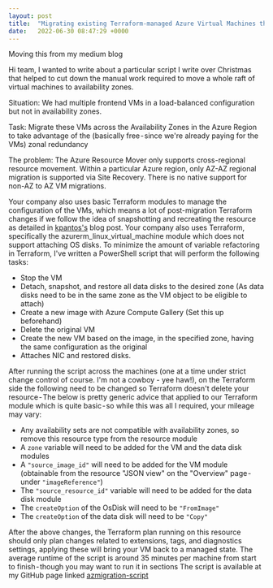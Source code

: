```yaml
---
layout: post
title:  "Migrating existing Terraform-managed Azure Virtual Machines that aren’t in an availability zone to an availability zone"
date:   2022-06-30 08:47:29 +0000
---
```

Moving this from my medium blog

Hi team, I wanted to write about a particular script I write over Christmas that helped to cut down the manual work required to move a whole raft of virtual machines to availability zones.

Situation: We had multiple frontend VMs in a load-balanced configuration but not in availability zones.

Task: Migrate these VMs across the Availability Zones in the Azure Region to take advantage of the (basically free - since we're already paying for the VMs) zonal redundancy

The problem: The Azure Resource Mover only supports cross-regional resource movement. Within a particular Azure region, only AZ-AZ regional migration is supported via Site Recovery. There is no native support for non-AZ to AZ VM migrations.

Your company also uses basic Terraform modules to manage the configuration of the VMs, which means a lot of post-migration Terraform changes if we follow the idea of snapshotting and recreating the resource as detailed in [kpantos's] blog post.
Your company also uses Terraform, specifically the azurerm_linux_virtual_machine module which does not support attaching OS disks.
To minimize the amount of variable refactoring in Terraform, I've written a PowerShell script that will perform the following tasks:

- Stop the VM
- Detach, snapshot, and restore all data disks to the desired zone (As data disks need to be in the same zone as the VM object to be eligible to attach)
- Create a new image with Azure Compute Gallery (Set this up beforehand)
- Delete the original VM
- Create the new VM based on the image, in the specified zone, having the same configuration as the original
- Attaches NIC and restored disks.

After running the script across the machines (one at a time under strict change control of course. I'm not a cowboy - yee haw!), on the Terraform side the following need to be changed so Terraform doesn't delete your resource - The below is pretty generic advice that applied to our Terraform module which is quite basic - so while this was all I required, your mileage may vary:

- Any availability sets are not compatible with availability zones, so remove this resource type from the resource module
- A `zone` variable will need to be added for the VM and the data disk modules
- A `"source_image_id"` will need to be added for the VM module (obtainable from the resource "JSON view" on the "Overview" page - under `"imageReference"`)
- The `"source_resource_id"` variable will need to be added for the data disk module
- The `createOption` of the OsDisk will need to be `"FromImage"`
- The `createOption` of the data disk will need to be `"Copy"`

After the above changes, the Terraform plan running on this resource should only plan changes related to extensions, tags, and diagnostics settings, applying these will bring your VM back to a managed state.
The average runtime of the script is around 35 minutes per machine from start to finish - though you may want to run it in sections
The script is available at my GitHub page linked [azmigration-script]

[kpantos's]: https://blog.pantos.name/2019/10/15/move-an-azure-vm-to-an-availability-zone/
[azmigration-script]: https://github.com/RawPatty/Azure-Scripts/blob/main/AZ%20Migration/azmigration.ps1